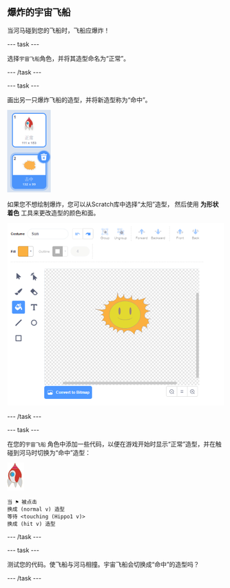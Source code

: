 ## 爆炸的宇宙飞船

当河马碰到您的飞船时，飞船应爆炸！

--- task ---

选择`宇宙飞船`角色，并将其造型命名为“正常”。

--- /task ---

--- task ---

画出另一只爆炸飞船的造型，并将新造型称为“命中”。

![截屏](images/invaders-spaceship-costumes.png)

如果您不想绘制爆炸，您可以从Scratch库中选择“太阳”造型， 然后使用 **为形状着色** 工具来更改造型的颜色和面。

![截屏](images/invaders-sun.png)

--- /task ---

--- task ---

在您的`宇宙飞船` 角色中添加一些代码，以便在游戏开始时显示“正常”造型，并在触碰到河马时切换为“命中”造型：

![火箭角色](images/rocket-sprite.png)

```blocks3
当 ⚑ 被点击
换成 (normal v) 造型
等待 <touching (Hippo1 v)>
换成 (hit v) 造型
```

--- /task ---

--- task ---

测试您的代码。使飞船与河马相撞。宇宙飞船会切换成“命中”的造型吗？

--- /task ---